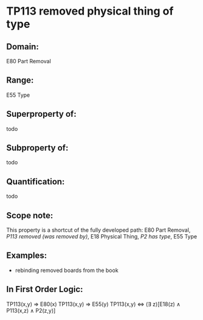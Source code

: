 # TP113 removed physical thing of type

## Domain: 

E80 Part Removal

## Range: 

E55 Type

## Superproperty of: 

todo

## Subproperty of: 

todo

## Quantification: 

todo

## Scope note: 

This property is a shortcut of the fully developed path: E80 Part Removal, _P113 removed (was removed by)_, E18 Physical Thing, _P2 has type_, E55 Type

## Examples: 

* rebinding removed boards from the book

## In First Order Logic: 

TP113(x,y) ⇒ E80(x)
TP113(x,y) ⇒ E55(y)
TP113(x,y) ⇔ (∃ z)[E18(z) ∧ P113(x,z) ∧ P2(z,y)]

